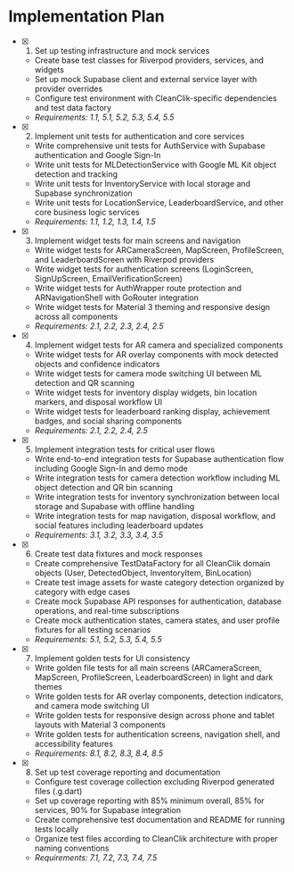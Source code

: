 # Implementation Plan

- [x] 1. Set up testing infrastructure and mock services
  - Create base test classes for Riverpod providers, services, and widgets
  - Set up mock Supabase client and external service layer with provider overrides
  - Configure test environment with CleanClik-specific dependencies and test data factory
  - _Requirements: 1.1, 5.1, 5.2, 5.3, 5.4, 5.5_

- [x] 2. Implement unit tests for authentication and core services
  - Write comprehensive unit tests for AuthService with Supabase authentication and Google Sign-In
  - Write unit tests for MLDetectionService with Google ML Kit object detection and tracking
  - Write unit tests for InventoryService with local storage and Supabase synchronization
  - Write unit tests for LocationService, LeaderboardService, and other core business logic services
  - _Requirements: 1.1, 1.2, 1.3, 1.4, 1.5_

- [x] 3. Implement widget tests for main screens and navigation
  - Write widget tests for ARCameraScreen, MapScreen, ProfileScreen, and LeaderboardScreen with Riverpod providers
  - Write widget tests for authentication screens (LoginScreen, SignUpScreen, EmailVerificationScreen)
  - Write widget tests for AuthWrapper route protection and ARNavigationShell with GoRouter integration
  - Write widget tests for Material 3 theming and responsive design across all components
  - _Requirements: 2.1, 2.2, 2.3, 2.4, 2.5_

- [x] 4. Implement widget tests for AR camera and specialized components
  - Write widget tests for AR overlay components with mock detected objects and confidence indicators
  - Write widget tests for camera mode switching UI between ML detection and QR scanning
  - Write widget tests for inventory display widgets, bin location markers, and disposal workflow UI
  - Write widget tests for leaderboard ranking display, achievement badges, and social sharing components
  - _Requirements: 2.1, 2.2, 2.4, 2.5_

- [x] 5. Implement integration tests for critical user flows
  - Write end-to-end integration tests for Supabase authentication flow including Google Sign-In and demo mode
  - Write integration tests for camera detection workflow including ML object detection and QR bin scanning
  - Write integration tests for inventory synchronization between local storage and Supabase with offline handling
  - Write integration tests for map navigation, disposal workflow, and social features including leaderboard updates
  - _Requirements: 3.1, 3.2, 3.3, 3.4, 3.5_

- [x] 6. Create test data fixtures and mock responses
  - Create comprehensive TestDataFactory for all CleanClik domain objects (User, DetectedObject, InventoryItem, BinLocation)
  - Create test image assets for waste category detection organized by category with edge cases
  - Create mock Supabase API responses for authentication, database operations, and real-time subscriptions
  - Create mock authentication states, camera states, and user profile fixtures for all testing scenarios
  - _Requirements: 5.1, 5.2, 5.3, 5.4, 5.5_

- [x] 7. Implement golden tests for UI consistency
  - Write golden file tests for all main screens (ARCameraScreen, MapScreen, ProfileScreen, LeaderboardScreen) in light and dark themes
  - Write golden tests for AR overlay components, detection indicators, and camera mode switching UI
  - Write golden tests for responsive design across phone and tablet layouts with Material 3 components
  - Write golden tests for authentication screens, navigation shell, and accessibility features
  - _Requirements: 8.1, 8.2, 8.3, 8.4, 8.5_

- [x] 8. Set up test coverage reporting and documentation
  - Configure test coverage collection excluding Riverpod generated files (.g.dart)
  - Set up coverage reporting with 85% minimum overall, 85% for services, 90% for Supabase integration
  - Create comprehensive test documentation and README for running tests locally
  - Organize test files according to CleanClik architecture with proper naming conventions
  - _Requirements: 7.1, 7.2, 7.3, 7.4, 7.5_